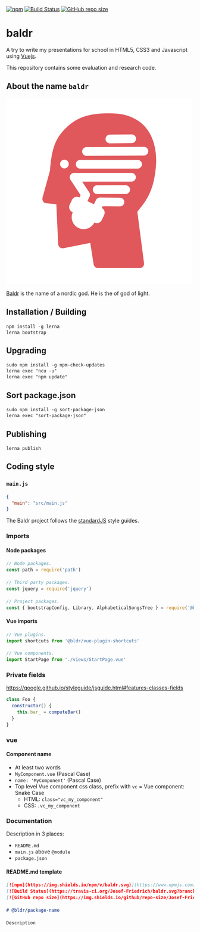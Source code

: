 [![npm](https://img.shields.io/npm/v/baldr.svg)](https://www.npmjs.com/package/baldr)
[![Build Status](https://travis-ci.org/Josef-Friedrich/baldr.svg?branch=master)](https://travis-ci.org/Josef-Friedrich/baldr)
[![GitHub repo size](https://img.shields.io/github/repo-size/Josef-Friedrich/baldr.svg)](https://github.com/Josef-Friedrich/baldr)

# baldr

A try to write my presentations for school in HTML5, CSS3 and
Javascript using [Vuejs](https://vuejs.org/).

This repository contains some evaluation and research code.

## About the name `baldr`

![](https://raw.githubusercontent.com/Josef-Friedrich/baldr/master/logo.png)

[Baldr](https://en.wikipedia.org/wiki/Baldr) is the name of a nordic
god. He is the of god of light.

## Installation / Building

```
npm install -g lerna
lerna bootstrap
```

## Upgrading

```
sudo npm install -g npm-check-updates
lerna exec "ncu -u"
lerna exec "npm update"
```

## Sort package.json

```
sudo npm install -g sort-package-json
lerna exec "sort-package-json"
```

## Publishing

```
lerna publish
```

## Coding style

### `main.js`

```json
{
  "main": "src/main.js"
}
```

The Baldr project follows the [standardJS](https://standardjs.com/) style guides.

### Imports

#### Node packages

```js
// Node packages.
const path = require('path')

// Third party packages.
const jquery = require('jquery')

// Project packages.
const { bootstrapConfig, Library, AlphabeticalSongsTree } = require('@bldr/songbook-base')
```

#### Vue imports

```js
// Vue plugins.
import shortcuts from '@bldr/vue-plugin-shortcuts'

// Vue components.
import StartPage from './views/StartPage.vue'
```

### Private fields

https://google.github.io/styleguide/jsguide.html#features-classes-fields

```js
class Foo {
  constructor() {
    this.bar_ = computeBar()
  }
}
```

### vue

#### Component name

* At least two words
* `MyComponent.vue` (Pascal Case)
* `name: 'MyComponent'` (Pascal Case)
* Top level Vue component css class, prefix with `vc` = Vue component: Snake Case
  * HTML: `class="vc_my_component"`
  * CSS: `.vc_my_component`

### Documentation

Description in 3 places:

* `README.md`
* `main.js` above `@module`
* `package.json`

#### README.md template

```md
[![npm](https://img.shields.io/npm/v/baldr.svg)](https://www.npmjs.com/package/baldr)
[![Build Status](https://travis-ci.org/Josef-Friedrich/baldr.svg?branch=master)](https://travis-ci.org/Josef-Friedrich/baldr)
[![GitHub repo size](https://img.shields.io/github/repo-size/Josef-Friedrich/baldr.svg)](https://github.com/Josef-Friedrich/baldr)

# @bldr/package-name

Description

```
